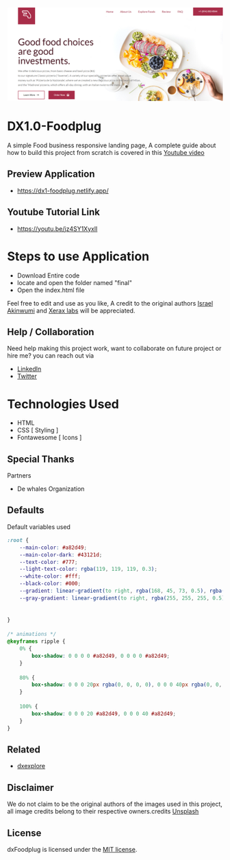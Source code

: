 ![Project Overview](ProjectOverview.png)

# DX1.0-Foodplug

A simple Food business responsive landing page, A complete guide about how to build this project from scratch is covered in this [Youtube video](https://www.youtube.com/)

## Preview Application

- https://dx1-foodplug.netlify.app/



## Youtube Tutorial Link

- https://youtu.be/jz4SY1XyxlI

# Steps to use Application

- Download Entire code
- locate and open the folder named "final"
- Open the index.html file

Feel free to edit and use as you like, A credit to the original authors [Israel Akinwumi](https://twitter.com/akinwumidi) and [Xerax labs](https://twitter.com/xeraxlabs) will be appreciated.

## Help / Collaboration

Need help making this project work, want to collaborate on future project or hire me? you can reach out via

- [LinkedIn](https://www.linkedin.com/in/akinwumidi)
- [Twitter](https://twitter.com/akinwumidi)

# Technologies Used

- HTML
- CSS [ Styling ]
- Fontawesome [ Icons ]

## Special Thanks

Partners

- De whales Organization

## Defaults

Default variables used

```css
:root {
    --main-color: #a82d49;
    --main-color-dark: #43121d;
    --text-color: #777;
    --light-text-color: rgba(119, 119, 119, 0.3);
    --white-color: #fff;
    --black-color: #000;
    --gradient: linear-gradient(to right, rgba(168, 45, 73, 0.5), rgba(228, 77, 38, 0.5));
    --gray-gradient: linear-gradient(to right, rgba(255, 255, 255, 0.5), rgba(171, 186, 171, 0.5));


}

/* animations */
@keyframes ripple {
    0% {
        box-shadow: 0 0 0 0 #a82d49, 0 0 0 0 #a82d49;
    }

    80% {
        box-shadow: 0 0 0 20px rgba(0, 0, 0, 0), 0 0 0 40px rgba(0, 0, 0, 0);
    }

    100% {
        box-shadow: 0 0 0 20 #a82d49, 0 0 0 40 #a82d49;
    }
}
```

## Related

- [dxexplore](https://github.com/Xeraxlabs/dx-explore)

## Disclaimer
We do not claim to be the original authors of the images used in this project, all image credits belong to their respective owners.credits [Unsplash](https://unsplash.com/)

## License

dxFoodplug is licensed under the [MIT license](http://opensource.org/licenses/MIT).
